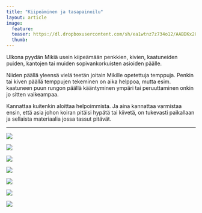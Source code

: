 ```yaml
---
title: "Kiipeäminen ja tasapainoilu"
layout: article
image:
  feature:
  teaser: https://dl.dropboxusercontent.com/sh/ea1wtnz7z734o12/AABDKx20poIhlCCqIRajf7Dfa/mikin-kuvat/2/DSC29282-245px.jpg
  thumb:
---
```


Ulkona pyydän Mikiä usein kiipeämään penkkien, kivien, kaatuneiden puiden, kantojen tai muiden sopivankorkuisten asioiden päälle.

Niiden päällä yleensä vielä teetän joitain Mikille opetettuja temppuja. Penkin tai kiven päällä temppujen tekeminen on aika helppoa, mutta esim. kaatuneen puun rungon päällä kääntyminen ympäri tai peruuttaminen onkin jo sitten vaikeampaa.

Kannattaa kuitenkin aloittaa helpoimmista. Ja aina kannattaa varmistaa ensin, että asia johon koiran pitäisi hypätä tai kiivetä, on tukevasti paikallaan ja sellaista materiaalia jossa tassut pitävät.

---

[![](https://dl.dropboxusercontent.com/sh/ea1wtnz7z734o12/AAD9IO-L_zclVq9a3JdH5wB-a/mikin-kuvat/2/DSC29282-800px.jpg)](https://dl.dropboxusercontent.com/sh/ea1wtnz7z734o12/AACnO1N3K4ON_K0KtXB9_dEYa/mikin-kuvat/2/DSC29282.jpg)

[![](https://dl.dropboxusercontent.com/sh/ea1wtnz7z734o12/AACD83nQgqlfRBCD19ZQ-0YHa/aktivointi/kiipeaminen-ja-tasapainoilu/DSC29291_2-800px.jpg)](https://dl.dropboxusercontent.com/sh/ea1wtnz7z734o12/AAC0zBAKvflBEcZ-1IRMaOPGa/aktivointi/kiipeaminen-ja-tasapainoilu/DSC29291_2.jpg)

[![](https://dl.dropboxusercontent.com/sh/ea1wtnz7z734o12/AABK3PR7nz1wbwn8OIxrJShwa/mikin-kuvat/2/DSC07458-800px.jpg)](https://dl.dropboxusercontent.com/sh/ea1wtnz7z734o12/AABu_rUfb2eBvgfN5C25fZOUa/mikin-kuvat/2/DSC07458.jpg)

[![](https://dl.dropboxusercontent.com/sh/ea1wtnz7z734o12/AACIi6kVjNmAxE3yThPBuMYea/aktivointi/kiipeaminen-ja-tasapainoilu/DSC02974_2-800px.jpg)](https://dl.dropboxusercontent.com/sh/ea1wtnz7z734o12/AAC5irjS85m6Iwotr2vcMt73a/aktivointi/kiipeaminen-ja-tasapainoilu/DSC02974_2.jpg)

[![](https://dl.dropboxusercontent.com/sh/ea1wtnz7z734o12/AAALb8zkBLvnJtoexUQpHBcea/mikin-kuvat/3/DSC13827-800px.jpg)](https://dl.dropboxusercontent.com/sh/ea1wtnz7z734o12/AAAzr_kbr-2bfWpdS4bMN6qha/mikin-kuvat/3/DSC13827.jpg)

[![](https://dl.dropboxusercontent.com/sh/ea1wtnz7z734o12/AACfvEAcSStlYaoDcrAsc16ja/aktivointi/kiipeaminen-ja-tasapainoilu/DSC25473_2-800px.jpg)](https://dl.dropboxusercontent.com/sh/ea1wtnz7z734o12/AADMCIZ4JomFnTnLfZuIzL9ma/aktivointi/kiipeaminen-ja-tasapainoilu/DSC25473_2.jpg)

[![](https://dl.dropboxusercontent.com/sh/ea1wtnz7z734o12/AABH7UNVkVusBDuiaK7ehlCca/aktivointi/kiipeaminen-ja-tasapainoilu/DSC23866_2-800px.jpg)](https://dl.dropboxusercontent.com/sh/ea1wtnz7z734o12/AAAm7vwB6oO3CouzQSUIog_Wa/aktivointi/kiipeaminen-ja-tasapainoilu/DSC23866_2.jpg)
